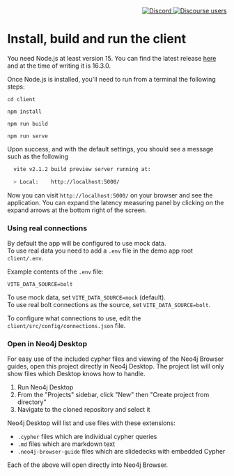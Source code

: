 <p align="right">
  <a href="https://discord.gg/neo4j">
    <img alt="Discord" src="https://img.shields.io/discord/787399249741479977?logo=discord&logoColor=white">
  </a>
  <a href="https://community.neo4j.com">
    <img alt="Discourse users" src="https://img.shields.io/discourse/users?logo=discourse&server=https%3A%2F%2Fcommunity.neo4j.com">
  </a>
</p>


# Install, build and run the client

You need Node.js at least version 15. You can find the latest release [here](https://nodejs.org/en/download/current/) and at the time of writing it is 16.3.0.

Once Node.js is installed, you'll need to run from a terminal the following steps:

`cd client`

`npm install`

`npm run build`

`npm run serve`

Upon success, and with the default settings, you should see a message such as the following

```bash
  vite v2.1.2 build preview server running at:

  > Local:    http://localhost:5000/
```

Now you can visit `http://localhost:5000/` on your browser and see the application. You can expand the latency measuring panel by clicking on the expand arrows at the bottom right of the screen.

### Using real connections

By default the app will be configured to use mock data.  
To use real data you need to add a `.env` file in the demo app root `client/.env`.

Example contents of the `.env` file:

```
VITE_DATA_SOURCE=bolt
```

To use mock data, set `VITE_DATA_SOURCE=mock` (default).  
To use real bolt connections as the source, set `VITE_DATA_SOURCE=bolt`.

To configure what connections to use, edit the `client/src/config/connections.json` file.


### Open in Neo4j Desktop

For easy use of the included cypher files and viewing of the Neo4j Browser guides, open this project directly
in Neo4j Desktop. The project list will only show files which Desktop knows how to handle. 

1. Run Neo4j Desktop
2. From the "Projects" sidebar, click "New" then "Create project from directory"
3. Navigate to the cloned repository and select it


Neo4j Desktop will list and use files with these extensions:

- `.cypher` files which are individual cypher queries
- `.md` files which are markdown text
- `.neo4j-browser-guide` files which are slidedecks with embedded Cypher

Each of the above will open directly into Neo4j Browser. 
